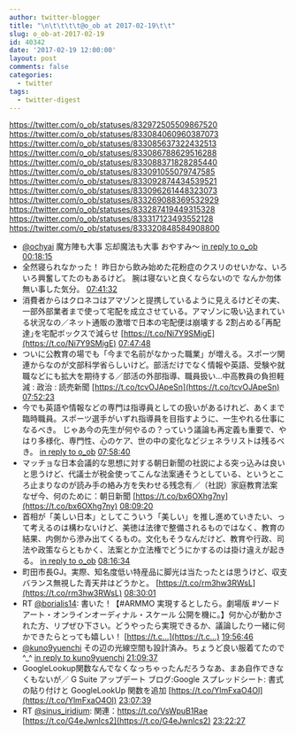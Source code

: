 ```yaml
---
author: twitter-blogger
title: "\n\t\t\t\t@o_ob at 2017-02-19\t\t"
slug: o_ob-at-2017-02-19
id: 40342
date: '2017-02-19 12:00:00'
layout: post
comments: false
categories:
  - twitter
tags:
  - twitter-digest
---
```


https://twitter.com/o_ob/statuses/832972505509867520 https://twitter.com/o_ob/statuses/833084060960387073 https://twitter.com/o_ob/statuses/833085637322432513 https://twitter.com/o_ob/statuses/833086788629516288 https://twitter.com/o_ob/statuses/833088371828285440 https://twitter.com/o_ob/statuses/833091055079747585 https://twitter.com/o_ob/statuses/833092874434539521 https://twitter.com/o_ob/statuses/833096261448323073 https://twitter.com/o_ob/statuses/833269088369532929 https://twitter.com/o_ob/statuses/833287419449315328 https://twitter.com/o_ob/statuses/833317123493552128 https://twitter.com/o_ob/statuses/833320848584908800  

*   [@ochyai](https://twitter.com/ochyai) 魔方陣も大事 忘却魔法も大事 おやすみ〜 [in reply to o_ob](https://twitter.com/o_ob/statuses/832966621010370562) [00:18:15](https://twitter.com/o_ob/statuses/832972505509867520)
*   全然寝られなかった！ 昨日から飲み始めた花粉症のクスリのせいかな、いろいろ興奮してたのもあるけど。 腕は寝ないと良くならないので なんか勿体無い事した気分。 [07:41:32](https://twitter.com/o_ob/statuses/833084060960387073)
*   消費者からはクロネコはアマゾンと提携しているように見えるけどその実、一部外部業者まで使って宅配を成立させている。アマゾンに吸い込まれている状況なの／ネット通販の激増で日本の宅配便は崩壊する 2割占める｢再配達｣を宅配ボックスで減らせ [https://t.co/Ni7Y9SMigE](https://t.co/Ni7Y9SMigE) [07:47:48](https://twitter.com/o_ob/statuses/833085637322432513)
*   ついに公教育の場でも「今まで名前がなかった職業」が増える。スポーツ関連からなのが文部科学省らしいけど。部活だけでなく情報や英語、受験や就職などにも拡大を期待する／部活の外部指導、職員扱い…中高教員の負担軽減 : 政治 : 読売新聞 [https://t.co/tcvOJApeSn](https://t.co/tcvOJApeSn) [07:52:23](https://twitter.com/o_ob/statuses/833086788629516288)
*   今でも英語や情報などの専門は指導員としての扱いがあるけれど、あくまで臨時職員。スポーツ選手がいずれ指導員を目指すように、一生やれる仕事になるべき。 じゃあ今の先生が何やるの？っていう議論も再定義も重要で、やはり多様化、専門性、心のケア、世の中の変化などジェネラリストは残るべき。 [in reply to o_ob](https://twitter.com/o_ob/statuses/833086788629516288) [07:58:40](https://twitter.com/o_ob/statuses/833088371828285440)
*   マッチョな日本会議的な思想に対する朝日新聞の社説による突っ込みは良いと思うけど、代議士が税金使ってこんな法案通そうとしている、というところ止まりなのが読み手の絡み方を失わせる残念有／（社説）家庭教育法案　なぜ今、何のために：朝日新聞 [https://t.co/bx6OXhg7ny](https://t.co/bx6OXhg7ny) [08:09:20](https://twitter.com/o_ob/statuses/833091055079747585)
*   首相が「美しい日本」としてこういう「美しい」を推し進めていきたい、って考えるのは構わないけど、美徳は法律で整備されるものではなく、教育の結果、内側から滲み出てくるもの。文化もそうなんだけど、教育や行政、司法や政策ならともかく、法案とか立法権でどうにかするのは掛け違えが起きる。 [in reply to o_ob](https://twitter.com/o_ob/statuses/833091055079747585) [08:16:34](https://twitter.com/o_ob/statuses/833092874434539521)
*   町田市長GJ。実際、知名度低い特産品に脚光は当たったとは思うけど、収支バランス無視した青天井はどうかと。 [https://t.co/rm3hw3RWsL](https://t.co/rm3hw3RWsL) [08:30:01](https://twitter.com/o_ob/statuses/833096261448323073)
*   RT [@borialis14](https://twitter.com/borialis14): 書いた！【#ARMMO 実現するとしたら。劇場版 #ソードアート・オンラインオーディナル・スケール 公開を機に。】何か心が動かされた方、リプぜひ下さい。どうやったら実現できるか、議論したり一緒に何かできたらとっても嬉しい！ [https://t.c…](https://t.c…) [19:56:46](https://twitter.com/o_ob/statuses/833269088369532929)
*   [@kuno9yuenchi](https://twitter.com/kuno9yuenchi) その辺の光線空間も設計済み。ちょうど良い服着てたので^_^ [in reply to kuno9yuenchi](https://twitter.com/kuno9yuenchi/statuses/833286393329643520) [21:09:37](https://twitter.com/o_ob/statuses/833287419449315328)
*   GoogleLookup関数なんでなくなっちゃったんだろうなあ、まあ自作できなくもないが／ G Suite アップデート ブログ:Google スプレッドシート: 書式の貼り付けと GoogleLookUp 関数を追加 [https://t.co/YlmFxaO4Ol](https://t.co/YlmFxaO4Ol) [23:07:39](https://twitter.com/o_ob/statuses/833317123493552128)
*   RT [@sinus_iridium](https://twitter.com/sinus_iridium): 関連：https://t.co/VsWpuB1Rae [https://t.co/G4eJwnlcs2](https://t.co/G4eJwnlcs2) [23:22:27](https://twitter.com/o_ob/statuses/833320848584908800)